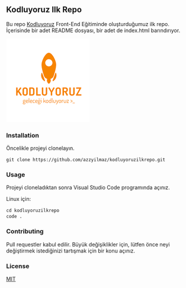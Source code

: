 ## Kodluyoruz Ilk Repo

 Bu repo [Kodluyoruz](https://kodluyoruz.org/) Front-End Eğitiminde oluşturduğumuz ilk repo. İçerisinde bir adet README dosyası, bir adet de index.html barındırıyor.
 
 ![Görsel](kodluyoruz.png)
### Installation
Öncelikle projeyi clonelayın.
```
git clone https://github.com/azzyilmaz/kodluyoruzilkrepo.git
```
### Usage
Projeyi cloneladıktan sonra Visual Studio Code programında açınız.

Linux için:
```
cd kodluyoruzilkrepo
code .
```
### Contributing
Pull requestler kabul edilir. Büyük değişiklikler için, lütfen önce neyi değiştirmek istediğinizi tartışmak için bir konu açınız.
### License
[MIT](https://choosealicense.com/licenses/mit/)